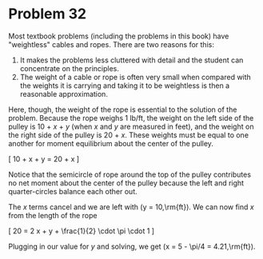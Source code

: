 # Problem 32 #

Most textbook problems (including the problems in this book) have "weightless" cables and ropes. There are two reasons for this:

1. It makes the problems less cluttered with detail and the student can concentrate on the principles.
2. The weight of a cable or rope is often very small when compared with the weights it is carrying and taking it to be weightless is then a reasonable approximation.

Here, though, the weight of the rope is essential to the solution of the problem. Because the rope weighs 1 lb/ft, the weight on the left side of the pulley is 10 + *x* + *y* (when *x* and *y* are measured in feet), and the weight on the right side of the pulley is 20 + *x*. These weights must be equal to one another for moment equilibrium about the center of the pulley.

\[ 10 + x + y = 20 + x \]

Notice that the semicircle of rope around the top of the pulley contributes no net moment about the center of the pulley because the left and right quarter-circles balance each other out.

The *x* terms cancel and we are left with \(y = 10\,\rm{ft}\). We can now find *x* from the length of the rope

\[ 20 = 2 x + y + \frac{1}{2} \cdot \pi \cdot 1 \]

Plugging in our value for *y* and solving, we get \(x = 5 - \pi/4 = 4.21\,\rm{ft}\).
